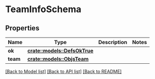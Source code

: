 # TeamInfoSchema

## Properties

Name | Type | Description | Notes
------------ | ------------- | ------------- | -------------
**ok** | [**crate::models::DefsOkTrue**](defs_ok_true.md) |  | 
**team** | [**crate::models::ObjsTeam**](objs_team.md) |  | 

[[Back to Model list]](../README.md#documentation-for-models) [[Back to API list]](../README.md#documentation-for-api-endpoints) [[Back to README]](../README.md)


